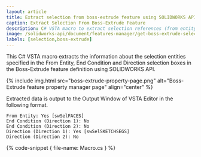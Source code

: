 ```yaml
---
layout: article
title: Extract selection from boss-extrude feature using SOLIDWORKS API
caption: Extract Selection From Boss-Extrude Feature
description: C# VSTA macro to extract selection references (from entity, end condition and direction references) from the selected boss-extrude feature using SOLIDWORKS API
image: /solidworks-api/document/features-manager/get-boss-extrude-selection/boss-extrude-property-page.png
labels: [selection,boss-extrude]
---
```

This C# VSTA macro extracts the information about the selection entities specified in the From Entity, End Condition and Direction selection boxes in the Boss-Extrude feature definition using SOLIDWORKS API.

{% include img.html src="boss-extrude-property-page.png" alt="Boss-Extrude feature property manager page" align="center" %}

Extracted data is output to the Output Window of VSTA Editor in the following format.

~~~
From Entity: Yes [swSelFACES]
End Condition (Direction 1): No
End Condition (Direction 2): No
Direction (Direction 1): Yes [swSelSKETCHSEGS]
Direction (Direction 2): No
~~~

{% code-snippet { file-name: Macro.cs } %}
